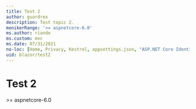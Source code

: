 ```yaml
---
title: Test 2
author: guardrex
description: Test topic 2.
monikerRange: '>= aspnetcore-6.0'
ms.author: riande
ms.custom: mvc
ms.date: 07/31/2021
no-loc: [Home, Privacy, Kestrel, appsettings.json, "ASP.NET Core Identity", cookie, Cookie, Blazor, "Blazor Server", "Blazor WebAssembly", "Identity", "Let's Encrypt", Razor, SignalR]
uid: blazor/test2
---
```

# Test 2

&gt;= aspnetcore-6.0
